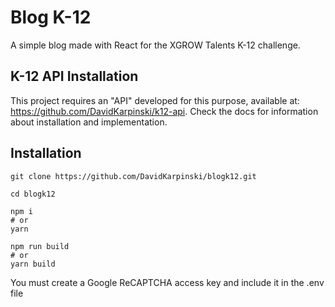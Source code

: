 # Blog K-12

A simple blog made with React for the XGROW Talents K-12 challenge.


## K-12 API Installation

This project requires an "API" developed for this purpose, available at: https://github.com/DavidKarpinski/k12-api. Check the docs for information about installation and implementation.

## Installation

```shell
git clone https://github.com/DavidKarpinski/blogk12.git

cd blogk12

npm i
# or
yarn

npm run build
# or
yarn build
```

You must create a Google ReCAPTCHA access key and include it in the .env file
